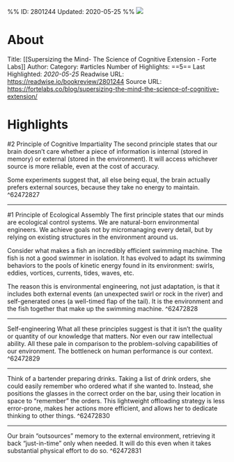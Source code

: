 %%
ID: 2801244
Updated: 2020-05-25
%%
![](https://readwise-assets.s3.amazonaws.com/static/images/article3.5c705a01b476.png)

# About
Title: [[Supersizing the Mind- The Science of Cognitive Extension - Forte Labs]]
Author: 
Category: #articles
Number of Highlights: ==5==
Last Highlighted: *2020-05-25*
Readwise URL: https://readwise.io/bookreview/2801244
Source URL: https://fortelabs.co/blog/supersizing-the-mind-the-science-of-cognitive-extension/


# Highlights 
#2 Principle of Cognitive Impartiality
The second principle states that our brain doesn’t care whether a piece of information is internal (stored in memory) or external (stored in the environment). It will access whichever source is more reliable, even at the cost of accuracy.

Some experiments suggest that, all else being equal, the brain actually prefers external sources, because they take no energy to maintain.  ^62472827

---

#1 Principle of Ecological Assembly
The first principle states that our minds are ecological control systems. We are natural-born environmental engineers. We achieve goals not by micromanaging every detail, but by relying on existing structures in the environment around us.

Consider what makes a fish an incredibly efficient swimming machine. The fish is not a good swimmer in isolation. It has evolved to adapt its swimming behaviors to the pools of kinetic energy found in its environment: swirls, eddies, vortices, currents, tides, waves, etc.

The reason this is environmental engineering, not just adaptation, is that it includes both external events (an unexpected swirl or rock in the river) and self-generated ones (a well-timed flap of the tail). It is the environment and the fish together that make up the swimming machine.  ^62472828

---

Self-engineering
What all these principles suggest is that it isn’t the quality or quantity of our knowledge that matters. Nor even our raw intellectual ability. All these pale in comparison to the problem-solving capabilities of our environment. The bottleneck on human performance is our context.  ^62472829

---

Think of a bartender preparing drinks. Taking a list of drink orders, she could easily remember who ordered what if she wanted to. Instead, she positions the glasses in the correct order on the bar, using their location in space to “remember” the orders. This lightweight offloading strategy is less error-prone, makes her actions more efficient, and allows her to dedicate thinking to other things.  ^62472830

---

Our brain “outsources” memory to the external environment, retrieving it back “just-in-time” only when needed. It will do this even when it takes substantial physical effort to do so.  ^62472831


